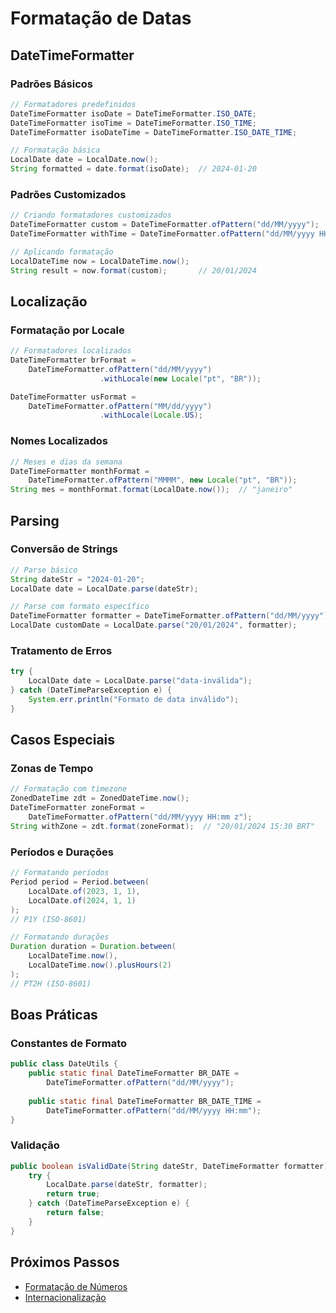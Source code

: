# Formatação de Datas

## DateTimeFormatter

### Padrões Básicos
```java
// Formatadores predefinidos
DateTimeFormatter isoDate = DateTimeFormatter.ISO_DATE;
DateTimeFormatter isoTime = DateTimeFormatter.ISO_TIME;
DateTimeFormatter isoDateTime = DateTimeFormatter.ISO_DATE_TIME;

// Formatação básica
LocalDate date = LocalDate.now();
String formatted = date.format(isoDate);  // 2024-01-20
```

### Padrões Customizados
```java
// Criando formatadores customizados
DateTimeFormatter custom = DateTimeFormatter.ofPattern("dd/MM/yyyy");
DateTimeFormatter withTime = DateTimeFormatter.ofPattern("dd/MM/yyyy HH:mm");

// Aplicando formatação
LocalDateTime now = LocalDateTime.now();
String result = now.format(custom);       // 20/01/2024
```

## Localização

### Formatação por Locale
```java
// Formatadores localizados
DateTimeFormatter brFormat = 
    DateTimeFormatter.ofPattern("dd/MM/yyyy")
                    .withLocale(new Locale("pt", "BR"));

DateTimeFormatter usFormat = 
    DateTimeFormatter.ofPattern("MM/dd/yyyy")
                    .withLocale(Locale.US);
```

### Nomes Localizados
```java
// Meses e dias da semana
DateTimeFormatter monthFormat = 
    DateTimeFormatter.ofPattern("MMMM", new Locale("pt", "BR"));
String mes = monthFormat.format(LocalDate.now());  // "janeiro"
```

## Parsing

### Conversão de Strings
```java
// Parse básico
String dateStr = "2024-01-20";
LocalDate date = LocalDate.parse(dateStr);

// Parse com formato específico
DateTimeFormatter formatter = DateTimeFormatter.ofPattern("dd/MM/yyyy");
LocalDate customDate = LocalDate.parse("20/01/2024", formatter);
```

### Tratamento de Erros
```java
try {
    LocalDate date = LocalDate.parse("data-inválida");
} catch (DateTimeParseException e) {
    System.err.println("Formato de data inválido");
}
```

## Casos Especiais

### Zonas de Tempo
```java
// Formatação com timezone
ZonedDateTime zdt = ZonedDateTime.now();
DateTimeFormatter zoneFormat = 
    DateTimeFormatter.ofPattern("dd/MM/yyyy HH:mm z");
String withZone = zdt.format(zoneFormat);  // "20/01/2024 15:30 BRT"
```

### Períodos e Durações
```java
// Formatando períodos
Period period = Period.between(
    LocalDate.of(2023, 1, 1),
    LocalDate.of(2024, 1, 1)
);
// P1Y (ISO-8601)

// Formatando durações
Duration duration = Duration.between(
    LocalDateTime.now(),
    LocalDateTime.now().plusHours(2)
);
// PT2H (ISO-8601)
```

## Boas Práticas

### Constantes de Formato
```java
public class DateUtils {
    public static final DateTimeFormatter BR_DATE = 
        DateTimeFormatter.ofPattern("dd/MM/yyyy");
    
    public static final DateTimeFormatter BR_DATE_TIME = 
        DateTimeFormatter.ofPattern("dd/MM/yyyy HH:mm");
}
```

### Validação
```java
public boolean isValidDate(String dateStr, DateTimeFormatter formatter) {
    try {
        LocalDate.parse(dateStr, formatter);
        return true;
    } catch (DateTimeParseException e) {
        return false;
    }
}
```

## Próximos Passos
- [Formatação de Números](number-formatting.md)
- [Internacionalização](i18n.md)
